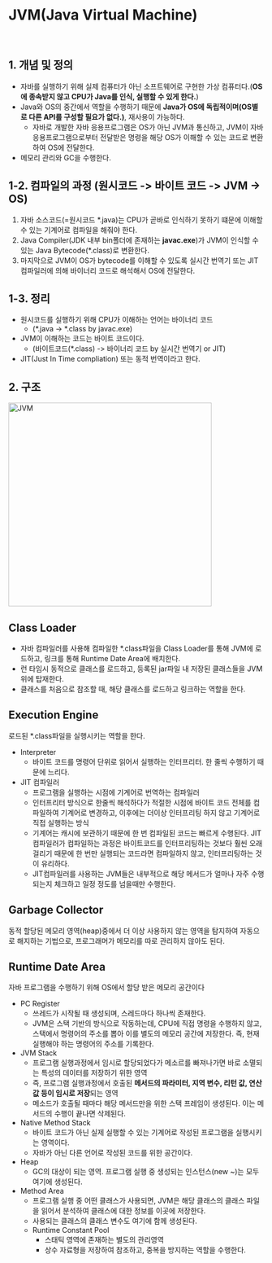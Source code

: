 # JVM(Java Virtual Machine)
<br>

## 1. 개념 및 정의 
* 자바를 실행하기 위해 실제 컴퓨터가 아닌 소프트웨어로 구현한 가상 컴퓨터다.(<b>OS에 종속받지 않고 CPU가 Java를 인식, 실행할 수 있게 한다.</b>)
* Java와 OS의 중간에서 역할을 수행하기 때문에 <b>Java가 OS에 독립적이며(OS별로 다른 API를 구성할 필요가 없다.)</b>, 재사용이 가능하다.
  * 자바로 개발한 자바 응용프로그램은 OS가 아닌 JVM과 통신하고, JVM이 자바 응용프로그램으로부터 전달받은 명령을 해당 OS가 이해할 수 있는 코드로 변환하여 OS에 전달한다. 
* 메모리 관리와 GC을 수행한다.

## 1-2. 컴파일의 과정 (원시코드 -> 바이트 코드 -> JVM -> OS)
1. 자바 소스코드(=원시코드 *.java)는 CPU가 곧바로 인식하기 못하기 떄문에 이해할 수 있는 기계어로 컴파일을 해줘야 한다. 
2. Java Compiler(JDK 내부 bin폴더에 존재하는 <b>javac.exe</b>)가 JVM이 인식할 수 있는 Java Bytecode(*.class)로 변환한다.
3. 마지막으로 JVM이 OS가 bytecode를 이해할 수 있도록 실시간 번역기 또는 JIT컴파일러에 의해 바이너리 코드로 해석해서 OS에 전달한다.

## 1-3. 정리 
* 원시코드를 실행하기 위해 CPU가 이해하는 언어는 바이너리 코드
  * (*.java -> *.class by javac.exe)
* JVM이 이해하는 코드는 바이트 코드이다.
  * (바이트코드(*.class) -> 바이너리 코드 by 실시간 번역기 or JIT)
* JIT(Just In Time compliation) 또는 동적 번역이라고 한다. 
  


## 2. 구조
<img height="400" align="center" alt="JVM" src="https://user-images.githubusercontent.com/87313203/201865273-46694ca0-3382-4a58-991e-5c9567e4830a.png">

## Class Loader
* 자바 컴파일러를 사용해 컴파일한 *.class파일을 Class Loader를 통해 JVM에 로드하고, 링크를 통해 Runtime Date Area에 배치한다. 
* 런 타임시 동적으로 클래스를 로드하고, 등록된 jar파일 내 저장된 클래스들을 JVM위에 탑재한다. 
* 클래스를 처음으로 참조할 때, 해당 클래스를 로드하고 링크하는 역할을 한다.


## Execution Engine
로드된 *.class파일을 실행시키는 역할을 한다. 
* Interpreter 
  * 바이트 코드를 명령어 단위로 읽어서 실행하는 인터프리터. 한 줄씩 수행하기 때문에 느리다. 
* JIT 컴파일러 
  * 프로그램을 실행하는 시점에 기계어로 번역하는 컴파일러
  * 인터프리터 방식으로 한줄씩 해석하다가 적절한 시점에 바이트 코드 전체를 컴파일하여 기계어로 변경하고, 이후에는 더이상 인터프리팅 하지 않고 기계어로 직접 실행하는 방식 
  * 기계어는 캐시에 보관하기 때문에 한 번 컴파일된 코드는 빠르게 수행된다. JIT컴파일러가 컴파일하는 과정은 바이트코드를 인터프리팅하는 것보다 훨씬 오래걸리기 때문에 한 번만 실행되는 코드라면 컴파일하지 않고, 인터프리팅하는 것이 유리하다. 
  * JIT컴파일러를 사용하는 JVM들은 내부적으로 해당 메서드가 얼마나 자주 수행되는지 체크하고 일정 정도를 넘을때만 수행한다. 

## Garbage Collector 
동적 할당된 메모리 영역(heap)중에서 더 이상 사용하지 않는 영역을 탐지하여 자동으로 해지하는 기법으로, 프로그래머가 메모리를 따로 관리하지 않아도 된다. 

## Runtime Date Area
자바 프로그램을 수행하기 위해 OS에서 할당 받은 메모리 공간이다 
* PC Register 
  * 쓰레드가 시작될 때 생성되며, 스레드마다 하나씩 존재한다.  
  * JVM은 스택 기반의 방식으로 작동하는데, CPU에 직접 명령을 수행하지 않고, 스택에서 명령어의 주소를 뽑아 이를 별도의 메모리 공간에 저장한다. 즉, 현재 실행해야 하는 명령어의 주소를 기록한다. 
* JVM Stack 
  * 프로그램 실행과정에서 임시로 할당되었다가 메소르를 빠져나가면 바로 소멸되는 특성의 데이터를 저장하기 위한 영역 
  * 즉, 프로그램 실행과정에서 호출된 <b>메서드의 파라미터, 지역 변수, 리턴 값, 연산 값 등이 임시로 저장</b>되는 영역
  * 메소드가 호출될 때마다 해당 메서드만을 위한 스택 프레임이 생성된다. 이는 메서드의 수행이 끝나면 삭제된다. 
* Native Method Stack 
  * 바이트 코드가 아닌 실제 실행할 수  있는 기계어로 작성된 프로그램을 실행시키는 영역이다. 
  * 자바가 아닌 다른 언어로 작성된 코드를 위한 공간이다. 
* Heap
  * GC의 대상이 되는 영역. 프로그램 실행 중 생성되는 인스턴스(new ~)는 모두 여기에 생성된다. 
* Method Area
  * 프로그램 실행 중 어떤 클래스가 사용되면, JVM은 해당 클래스의 클래스 파일을 읽어서 분석하여 클래스에 대한 정보를 이곳에 저장한다.
  * 사용되는 클래스의 클래스 변수도 여기에 함께 생성된다.
  * Runtime Constant Pool
    * 스태틱 영역에 존재하는 별도의 관리영역
    * 상수 자료형을 저장하여 참조하고, 중복을 방지하는 역할을 수행한다. 
